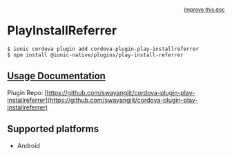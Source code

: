 <a style="float:right;font-size:12px;" href="http://github.com/danielsogl/awesome-cordova-plugins/edit/master/src/@awesome-cordova-plugins/plugins/play-install-referrer/index.ts#L1">
  Improve this doc
</a>

# PlayInstallReferrer

```
$ ionic cordova plugin add cordova-plugin-play-installreferrer
$ npm install @ionic-native/plugins/play-install-referrer
```

## [Usage Documentation](https://ionicframework.com/docs/native/play-install-referrer/)

Plugin Repo: [https://github.com/swayangjit/cordova-plugin-play-installreferrer](https://github.com/swayangjit/cordova-plugin-play-installreferrer)



## Supported platforms

- Android
  


